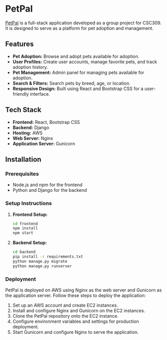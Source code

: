 # PetPal

[PetPal](http://3.143.68.230/) is a full-stack application developed as a group project for CSC309. It is designed to serve as a platform for pet adoption and management.

## Features

- **Pet Adoption:** Browse and adopt pets available for adoption.
- **User Profiles:** Create user accounts, manage favorite pets, and track adoption history.
- **Pet Management:** Admin panel for managing pets available for adoption.
- **Search & Filters:** Search pets by breed, age, or location.
- **Responsive Design:** Built using React and Bootstrap CSS for a user-friendly interface.

## Tech Stack

- **Frontend:** React, Bootstrap CSS
- **Backend:** Django
- **Hosting:** AWS
- **Web Server:** Nginx
- **Application Server:** Gunicorn

## Installation

### Prerequisites

- Node.js and npm for the frontend
- Python and Django for the backend

### Setup Instructions

1. **Frontend Setup:**

   ```bash
   cd frontend
   npm install
   npm start
   ```
2. **Backend Setup:**

   ```bash
   cd backend
   pip install -r requirements.txt
   python manage.py migrate
   python manage.py runserver
   ```

### Deployment
PetPal is deployed on AWS using Nginx as the web server and Gunicorn as the application server. Follow these steps to deploy the application:

1. Set up an AWS account and create EC2 instances.
2. Install and configure Nginx and Gunicorn on the EC2 instances.
3. Clone the PetPal repository onto the EC2 instance.
4. Configure environment variables and settings for production deployment.
5. Start Gunicorn and configure Nginx to serve the application.

